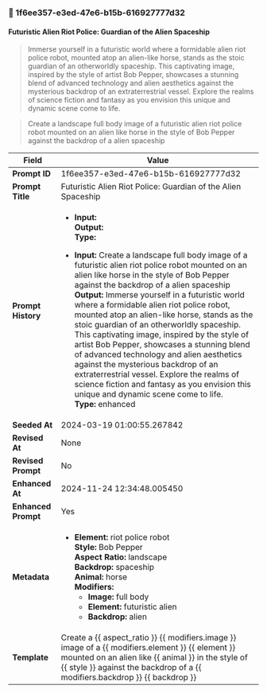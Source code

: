 

### 📜 1f6ee357-e3ed-47e6-b15b-616927777d32

#### Futuristic Alien Riot Police: Guardian of the Alien Spaceship

> Immerse yourself in a futuristic world where a formidable alien riot police robot, mounted atop an alien-like horse, stands as the stoic guardian of an otherworldly spaceship. This captivating image, inspired by the style of artist Bob Pepper, showcases a stunning blend of advanced technology and alien aesthetics against the mysterious backdrop of an extraterrestrial vessel. Explore the realms of science fiction and fantasy as you envision this unique and dynamic scene come to life.

> Create a landscape full body image of a futuristic alien riot police robot mounted on an alien like horse in the style of Bob Pepper against the backdrop of a alien spaceship

| Field          | Value                                                                                                                                                                      |
|----------------|----------------------------------------------------------------------------------------------------------------------------------------------------------------------------|
| **Prompt ID**  | 1f6ee357-e3ed-47e6-b15b-616927777d32                                                                                                                                                            |
| **Prompt Title**  | Futuristic Alien Riot Police: Guardian of the Alien Spaceship                                                                                                                                                            |
| **Prompt History** | <ul><li>**Input:**  <br> **Output:**  <br> **Type:** </li></ul><ul><li>**Input:** Create a landscape full body image of a futuristic alien riot police robot mounted on an alien like horse in the style of Bob Pepper against the backdrop of a alien spaceship <br> **Output:** Immerse yourself in a futuristic world where a formidable alien riot police robot, mounted atop an alien-like horse, stands as the stoic guardian of an otherworldly spaceship. This captivating image, inspired by the style of artist Bob Pepper, showcases a stunning blend of advanced technology and alien aesthetics against the mysterious backdrop of an extraterrestrial vessel. Explore the realms of science fiction and fantasy as you envision this unique and dynamic scene come to life. <br> **Type:** enhanced</li></ul> |
| **Seeded At** | 2024-03-19 01:00:55.267842                                                                                                                                                   |
| **Revised At** | None                                                                                                                                                   |
| **Revised Prompt** | No                                                                                                                                                                      |
| **Enhanced At** | 2024-11-24 12:34:48.005450                                                                                                                                                  |
| **Enhanced Prompt** | Yes                                                                                                                                                                    |
| **Metadata**   | <ul><li>**Element:** riot police robot <br> **Style:** Bob Pepper <br> **Aspect Ratio:** landscape <br> **Backdrop:** spaceship <br> **Animal:** horse <br> **Modifiers:**<ul><li>**Image:** full body</li><li>**Element:** futuristic alien</li><li>**Backdrop:** alien</li></ul></li></ul> |
| **Template**   | Create a {{ aspect_ratio }} {{ modifiers.image }} image of a {{ modifiers.element }} {{ element }} mounted on an alien like {{ animal }} in the style of {{ style }} against the backdrop of a {{ modifiers.backdrop }} {{ backdrop }}                                                                                                                                           |



